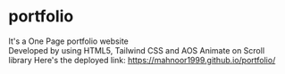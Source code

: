 # portfolio
It's a One Page portfolio website </br>
Developed by using HTML5, Tailwind CSS and AOS Animate on Scroll library
Here's the deployed link: 
https://mahnoor1999.github.io/portfolio/
